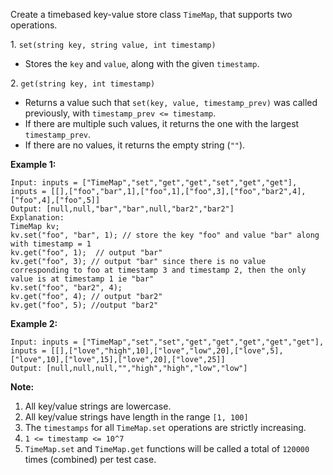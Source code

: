 Create a timebased key-value store class `TimeMap`, that supports two
operations.

1\. `set(string key, string value, int timestamp)`

  * Stores the `key` and `value`, along with the given `timestamp`.

2\. `get(string key, int timestamp)`

  * Returns a value such that `set(key, value, timestamp_prev)` was called previously, with `timestamp_prev <= timestamp`.
  * If there are multiple such values, it returns the one with the largest `timestamp_prev`.
  * If there are no values, it returns the empty string (`""`).



**Example 1:**

    
    
    Input: inputs = ["TimeMap","set","get","get","set","get","get"], inputs = [[],["foo","bar",1],["foo",1],["foo",3],["foo","bar2",4],["foo",4],["foo",5]]
    Output: [null,null,"bar","bar",null,"bar2","bar2"]
    Explanation:   
    TimeMap kv;   
    kv.set("foo", "bar", 1); // store the key "foo" and value "bar" along with timestamp = 1   
    kv.get("foo", 1);  // output "bar"   
    kv.get("foo", 3); // output "bar" since there is no value corresponding to foo at timestamp 3 and timestamp 2, then the only value is at timestamp 1 ie "bar"   
    kv.set("foo", "bar2", 4);   
    kv.get("foo", 4); // output "bar2"   
    kv.get("foo", 5); //output "bar2"   
    
    

**Example 2:**

    
    
    Input: inputs = ["TimeMap","set","set","get","get","get","get","get"], inputs = [[],["love","high",10],["love","low",20],["love",5],["love",10],["love",15],["love",20],["love",25]]
    Output: [null,null,null,"","high","high","low","low"]
    



**Note:**

  1. All key/value strings are lowercase.
  2. All key/value strings have length in the range `[1, 100]`
  3. The `timestamps` for all `TimeMap.set` operations are strictly increasing.
  4. `1 <= timestamp <= 10^7`
  5. `TimeMap.set` and `TimeMap.get` functions will be called a total of `120000` times (combined) per test case.

